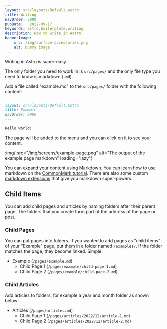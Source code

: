```yaml
---
layout: src/layouts/Default.astro
title: Writing
navOrder: 5000
pubDate:   2022-09-17
keywords: astro,boilerplate,writing
description: How to write in Astro.
bannerImage:
    src: /img/surface-accessories.png
    alt: Dummy image
---
```


Writing in Astro is super-easy.

The only folder you need to work in is `src/pages/` and the only file type you need to know is markdown (`.md`).

Add a file called "example.md" to the `src/pages/` folder with the following content:

```markdown
---
layout: src/layouts/Default.astro
title: Example
navOrder: 9000
---

Hello world! 

```

The page will be added to the menu and you can click on it to see your content.

:img{ src="/img/screens/example-page.png" alt="The output of the example page markdown" loading="lazy"}

You can expand your content using Markdown. You can learn how to use markdown on the [CommonMark tutorial](https://commonmark.org/help/tutorial/). There are also some custom [markdown extensions](/features/markdown/) that give you markdown super-powers.

## Child Items

You can add child pages and articles by naming folders after their parent page. The folders that you create form part of the address of the page or post.

### Child Pages

You can put pages into folders. If you wanted to add pages as "child items" of your "Example" page, put them in a folder named `/examples/`. If the folder matches the page, they become linked. Simple.

- Example (`/pages/example.md`)
  - Child Page 1 (`/pages/example/child-page-1.md`)
  - Child Page 2 (`/pages/example/child-page-2.md`)

### Child Articles

Add articles to folders, for example a year and month folder as shown below:

- Articles (`/pages/articles.md`)
  - Child Page 1 (`/pages/articles/2022/12/article-1.md`)
  - Child Page 2 (`/pages/articles/2022/12/article-2.md`)
